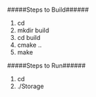 # 
#####Steps to Build######
1. cd <srd-dir>
2. mkdir build
3. cd build
4. cmake ..
5. make

#####Steps to Run######
1. cd <build-dir>
2.  ./Storage